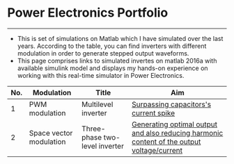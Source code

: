 # Power Electronics Portfolio

---

- This is set of simulations on Matlab which I have simulated over the last years. According to the table, you can find inverters with different modulation in order to generate stepped output waveforms.
- This page comprises links to simulated invertes on matlab 2016a with available simulink model and displays my hands-on experience on working with this real-time simulator in Power Electronics.



| No. |    Modulation |            Title                 |        Aim      | 
|---- |   -------------------- |   ------------------------------ |     -------------   |
|1    |   PWM modulation       |     Multilevel inverter | [Surpassing capacitors's current spike](https://github.com/ShahinSabour/multilevel_inverter_17Level) |
|2 |   Space vector modulation |   Three-phase two-level inverter |     [Generating optimal output and also reducing harmonic content of the output voltage/current](https://github.com/ShahinSabour/two_level_inverter)   |
